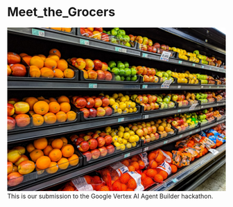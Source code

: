 # Meet_the_Grocers

![Grocery](images/grocery.jpg)
This is our submission to the Google Vertex AI Agent Builder hackathon. 
